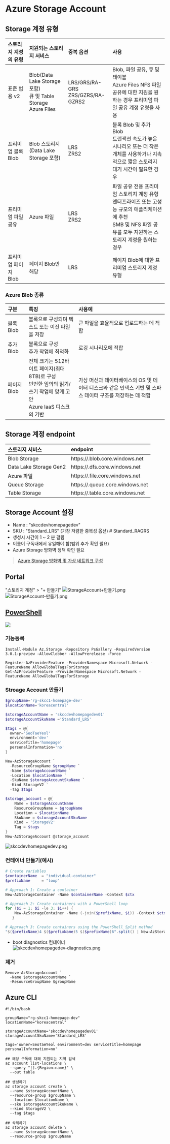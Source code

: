 # Azure Storage Account

## Storage 계정 유형
| 스토리지 계정의 유형 | 지원되는 스토리지 서비스 | 중복 옵션 | 사용 |   
|:---|:---|:---|:---|  
| 표준 범용 v2 | Blob(Data Lake Storage 포함) </br> 큐 및 Table Storage </br> Azure Files | LRS/GRS/RA-GRS </br> ZRS/GZRS/RA-GZRS2 | Blob, 파일 공유, 큐 및 테이블 </br> Azure Files NFS 파일 공유에 대한 지원을 원하는 경우 프리미엄 파일 공유 계정 유형을 사용 | 
| 프리미엄 블록 Blob | Blob 스토리지(Data Lake Storage 포함) | LRS </br> ZRS2 | 블록 Blob 및 추가 Blob </br> 트랜잭션 속도가 높은 시나리오 또는 더 작은 개체를 사용하거나 지속적으로 짧은 스토리지 대기 시간이 필요한 경우 |  
| 프리미엄 파일 공유 | Azure 파일 | LRS </br> ZRS2 | 파일 공유 전용 프리미엄 스토리지 계정 유형 </br> 엔터프라이즈 또는 고성능 규모의 애플리케이션에 추천 </br> SMB 및 NFS 파일 공유를 모두 지원하는 스토리지 계정을 원하는 경우 |  
| 프리미엄 페이지 Blob | 페이지 Blob만 해당 | LRS | 페이지 Blob에 대한 프리미엄 스토리지 계정 유형 |  

### Azure Blob 종류
| 구분 | 특징 | 사용예 |  
|:---|:---|:---|  
| 블록 Blob | 블록으로 구성되며 텍스트 또는 이진 파일을 저장 | 큰 파일을 효율적으로 업로드하는 데 적합 |    
| 추가 Blob | 블록으로 구성 </br> 추가 작업에 최적화 | 로깅 시나리오에 적합 |  
| 페이지 Blob | 전체 크기는 512바이트 페이지(최대 8TB)로 구성 </br> 빈번한 임의의 읽기/쓰기 작업에 맞게 고안 </br> Azure IaaS 디스크의 기반 | 가상 머신과 데이터베이스의 OS 및 데이터 디스크와 같은 인덱스 기반 및 스파스 데이터 구조를 저장하는 데 적합 |    

## Storage 계정 endpoint
| 스토리지 서비스 | endpoint |  
|:---|:---|  
| Blob Storage | https://<storage-account>.blob.core.windows.net |  
| Data Lake Storage Gen2 | https://<storage-account>.dfs.core.windows.net |  
| Azure 파일 | https://<storage-account>.file.core.windows.net |  
| Queue Storage | https://<storage-account>.queue.core.windows.net |  
| Table Storage | https://<storage-account>.table.core.windows.net |  


## Storage Account 설정
- Name : "skccdevhomepagedev"
- SKU : "Standard_LRS" (가장 저렴한 중복성 옵션) # Standard_RAGRS
- 생성시 시간이 1 ~ 2 분 걸림
- 이름이 구독내에서 유일해야 함(범위 추가 확인 필요)
- Azure Storage 방화벽 정책 확인 필요
> [Azure Storage 방화벽 및 가상 네트워크 구성](https://docs.microsoft.com/ko-kr/azure/storage/common/storage-network-security?tabs=azure-powershell)

## Portal
"스토리지 계정" > "+ 만들기"
![StorageAccount+만들기.png](./img/StorageAccount+만들기.png)  
![StorageAccount-만들기.png](./img/StorageAccount-만들기.png)  


## [PowerShell](https://shell.azure.com)
<a href="https://shell.azure.com">
  <img class="cloudshell" src=./img/hdi-launch-cloud-shell.png>
</a>


### 기능등록
```
Install-Module Az.Storage -Repository PsGallery -RequiredVersion 3.0.1-preview -AllowClobber -AllowPrerelease -Force

Register-AzProviderFeature -ProviderNamespace Microsoft.Network -FeatureName AllowGlobalTagsForStorage
Get-AzProviderFeature -ProviderNamespace Microsoft.Network -FeatureName AllowGlobalTagsForStorage
```
### Stroage Account 만들기
```powershell
$groupName='rg-skcc1-homepage-dev'
$locationName='koreacentral'

$storageAccountName = 'skccdevhomepagedev01'
$storageAccountSkuName ='Standard_LRS'

$tags = @{
  owner='SeoTaeYeol'
  environment='dev'
  serviceTitle='homepage'
  personalInformation='no'
}
```

```powershell
New-AzStorageAccount `
  -ResourceGroupName $groupName `
  -Name $storageAccountName `
  -Location $locationName `
  -SkuName $storageAccountSkuName `
  -Kind StorageV2 `
  -Tag $tags
```

```powershell
$storage_account = @{
    Name = $storageAccountName
    ResourceGroupName = $groupName
    Location = $locationName
    SkuName = $storageAccountSkuName
    Kind = 'StorageV2'
    Tag = $tags
}
New-AzStorageAccount @storage_account
```

![skccdevhomepagedev.png](./img/skccdevhomepagedev.png)
### 컨테이너 만들기(예시)
```powershell
# Create variables
$containerName  = "individual-container"
$prefixName     = "loop"

# Approach 1: Create a container
New-AzStorageContainer -Name $containerName -Context $ctx

# Approach 2: Create containers with a PowerShell loop
for ($i = 1; $i -le 3; $i++) { 
    New-AzStorageContainer -Name (-join($prefixName, $i)) -Context $ctx
   } 

# Approach 3: Create containers using the PowerShell Split method
"$($prefixName)4 $($prefixName)5 $($prefixName)6".split() | New-AzStorageContainer -Context $ctx
```

- boot diagnostics 컨테이너  
![skccdevhomepagedev-diagnostics.png](./img/skccdevhomepagedev-diagnostics.png)

### 제거
```
Remove-AzStorageAccount `
  -Name $storageAccountName `
  -ResourceGroupName $groupName
```

## Azure CLI
```
#!/bin/bash

groupName="rg-skcc1-homepage-dev"
locationName="koreacentral"

storageAccountName='skccdevhomepagedev01'
storageAccountSkuName='Standard_LRS'

tags='owner=SeoTaeYeol environment=dev serviceTitle=homepage personalInformation=no'

## 해당 구독에 대해 지원되는 지역 검색
az account list-locations \
  --query "[].{Region:name}" \
  --out table

## 생성하기
az storage account create \
  --name $storageAccountName \
  --resource-group $groupName \
  --location $locationName \
  --sku $storageAccountSkuName \
  --kind StorageV2 \
  --tag $tags

## 삭제하기
az storage account delete \
  --name $storageAccountName \
  --resource-group $groupName
```
